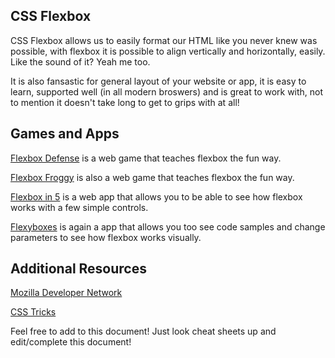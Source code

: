 ## CSS Flexbox 

CSS Flexbox allows us to easily format our HTML like you never knew was possible, with flexbox it is possible to align vertically and horizontally, easily. Like the sound of it? Yeah me too.

It is also fansastic for general layout of your website or app, it is easy to learn, supported well (in all modern broswers) and is great to work with, not to mention it doesn't take long to get to grips with at all!

## Games and Apps
[Flexbox Defense](http://www.flexboxdefense.com/) is a web game that teaches flexbox the fun way.

[Flexbox Froggy](http://flexboxfroggy.com/) is also a web game that teaches flexbox the fun way.

[Flexbox in 5](http://flexboxin5.com/) is a web app that allows you to be able to see how flexbox works with a few simple controls.

[Flexyboxes](http://the-echoplex.net/flexyboxes/) is again a app that allows you too see code samples and change parameters to see how flexbox works visually.

## Additional Resources
[Mozilla Developer Network](https://developer.mozilla.org/en-US/docs/Web/CSS/CSS_Flexible_Box_Layout/Using_CSS_flexible_boxes)

[CSS Tricks](https://css-tricks.com/snippets/css/a-guide-to-flexbox/)


Feel free to add to this document! Just look cheat sheets up and edit/complete this document!